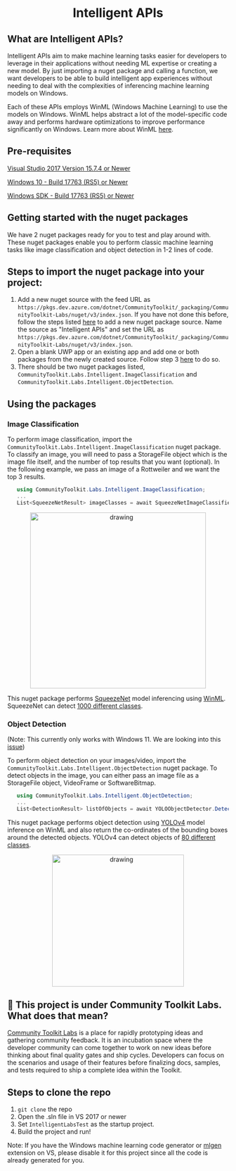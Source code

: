 <h1 align="center">
  Intelligent APIs
</h1>

## What are Intelligent APIs?

Intelligent APIs aim to make machine learning tasks easier for developers to leverage in their applications without needing ML expertise or creating a new model.
By just importing a nuget package and calling a function, we want developers to be able to build intelligent app experiences without needing to deal with the complexities of inferencing machine learning models on Windows. 

Each of these APIs employs WinML (Windows Machine Learning) to use the models on Windows. WinML helps abstract a lot of the model-specific code away and performs hardware optimizations to improve performance significantly on Windows. Learn more about WinML [here](https://docs.microsoft.com/en-us/windows/ai/windows-ml/). 

## Pre-requisites

[Visual Studio 2017 Version 15.7.4 or Newer](https://developer.microsoft.com/en-us/windows/downloads/)

[Windows 10 - Build 17763 (RS5) or Newer](https://www.microsoft.com/en-us/software-download/windowsinsiderpreviewiso)

[Windows SDK - Build 17763 (RS5) or Newer](https://www.microsoft.com/en-us/software-download/windowsinsiderpreviewSDK)

## Getting started with the nuget packages

We have 2 nuget packages ready for you to test and play around with. These nuget packages enable you to perform classic machine learning tasks like image classification and object detection in 1-2 lines of code. 

## Steps to import the nuget package into your project:

1. Add a new nuget source with the feed URL as `https://pkgs.dev.azure.com/dotnet/CommunityToolkit/_packaging/CommunityToolkit-Labs/nuget/v3/index.json`. If you have not done this before, follow the steps listed [here](https://docs.microsoft.com/en-us/azure/devops/artifacts/nuget/consume?view=azure-devops&tabs=windows#2-set-up-visual-studio) to add a new nuget package source. Name the source as "Intelligent APIs" and set the URL as `https://pkgs.dev.azure.com/dotnet/CommunityToolkit/_packaging/CommunityToolkit-Labs/nuget/v3/index.json`.
2. Open a blank UWP app or an existing app and add one or both packages from the newly created source. Follow step 3 [here](https://docs.microsoft.com/en-us/azure/devops/artifacts/nuget/consume?view=azure-devops&tabs=windows#3-consume-packages) to do so.
3. There should be two nuget packages listed, `CommunityToolkit.Labs.Intelligent.ImageClassification` and `CommunityToolkit.Labs.Intelligent.ObjectDetection`. 

## Using the packages

### Image Classification
To perform image classification, import the `CommunityToolkit.Labs.Intelligent.ImageClassification` nuget package. To classify an image, you will need to pass a StorageFile object which is the image file itself, and the number of top results that you want (optional). In the following example, we pass an image of a Rottweiler and we want the top 3 results.

```C#
   using CommunityToolkit.Labs.Intelligent.ImageClassification;  
   ...
   List<SqueezeNetResult> imageClasses = await SqueezeNetImageClassifier.ClassifyImage(selectedStorageFile, 3);
```
<div  align="center">
<img src="https://user-images.githubusercontent.com/22471775/125314778-5a977780-e2eb-11eb-983f-0dde00b34e18.png" alt="drawing" width="400"/>
</div>


This nuget package performs [SqueezeNet](https://github.com/onnx/models/tree/master/vision/classification/squeezenet) model inferencing using [WinML](https://github.com/microsoft/Windows-Machine-Learning). SqueezeNet can detect [1000 different classes](https://github.com/onnx/models/blob/master/vision/classification/synset.txt).

### Object Detection 
(Note: This currently only works with Windows 11. We are looking into this [issue](https://github.com/CommunityToolkit/Labs-IntelligentAPIs/issues/3))

To perform object detection on your images/video, import the `CommunityToolkit.Labs.Intelligent.ObjectDetection` nuget package. To detect objects in the image, you can either pass an image file as a StorageFile object, VideoFrame or SoftwareBitmap.

```C#
   using CommunityToolkit.Labs.Intelligent.ObjectDetection;
   ...
   List<DetectionResult> listOfObjects = await YOLOObjectDetector.DetectObjects(selectedStorageFile);    
```

This nuget package performs object detection using [YOLOv4](https://github.com/hunglc007/tensorflow-yolov4-tflite) model inference on WinML and also return the co-ordinates of the bounding boxes around the detected objects. YOLOv4 can detect objects of [80 different classes](https://github.com/hunglc007/tensorflow-yolov4-tflite/blob/9f16748aa3f45ff240608da4bd9b1216a29127f5/android/app/src/main/assets/coco.txt).
<div  align="center">
<img src="https://user-images.githubusercontent.com/22471775/127563873-886ca161-607b-4306-8651-afb6cf84245e.png" alt="drawing" width="300"/>
</div>


## 🧪 This project is under Community Toolkit Labs. What does that mean?

[Community Toolkit Labs](https://aka.ms/toolkit/wiki/labs) is a place for rapidly prototyping ideas and gathering community feedback. It is an incubation space where the developer community can come together to work on new ideas before thinking about final quality gates and ship cycles. Developers can focus on the scenarios and usage of their features before finalizing docs, samples, and tests required to ship a complete idea within the Toolkit.


## Steps to clone the repo

1. `git clone` the repo 
3.  Open the .sln file in VS 2017 or newer
4.  Set `IntelligentLabsTest` as the startup project.
5.  Build the project and run!

Note: If you have the Windows machine learning code generator or [mlgen](https://marketplace.visualstudio.com/items?itemName=WinML.mlgen) extension on VS, please disable it for this project since all the code is already generated for you.

